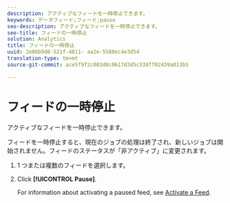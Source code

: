 ```yaml
---
description: アクティブなフィードを一時停止できます。
keywords: データフィード;フィード;pause
seo-description: アクティブなフィードを一時停止できます。
seo-title: フィードの一時停止
solution: Analytics
title: フィードの一時停止
uuid: 2e06b9d8-521f-4811- aa2e-5588ec4e3d54
translation-type: tm+mt
source-git-commit: ace5f9f2c003d8c0617d3d5c338ff02439a013b5

---
```



# フィードの一時停止

アクティブなフィードを一時停止できます。

フィードを一時停止すると、現在のジョブの処理は終了され、新しいジョブは開始されません。フィードのステータスが「非アクティブ」に変更されます。

1. 1 つまたは複数のフィードを選択します。
1. Click **[!UICONTROL Pause]**.

   For information about activating a paused feed, see [Activate a Feed](t-feed-activate.md).
